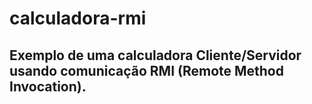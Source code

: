 # calculadora-rmi

## Exemplo de uma calculadora Cliente/Servidor usando comunicação RMI (Remote Method Invocation).